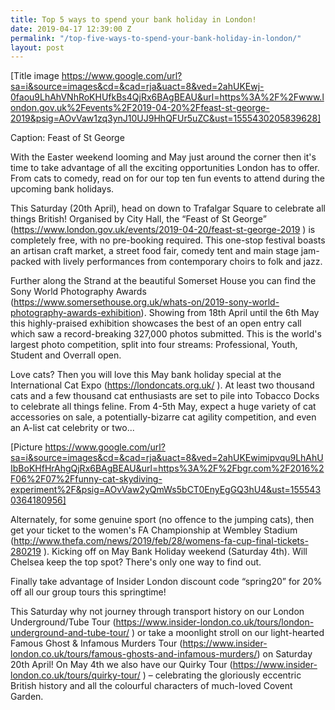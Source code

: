 ```yaml
---
title: Top 5 ways to spend your bank holiday in London!
date: 2019-04-17 12:39:00 Z
permalink: "/top-five-ways-to-spend-your-bank-holiday-in-london/"
layout: post
---
```




 

[Title image https://www.google.com/url?sa=i&source=images&cd=&cad=rja&uact=8&ved=2ahUKEwj-0faou9LhAhVNhRoKHUfkBs4QjRx6BAgBEAU&url=https%3A%2F%2Fwww.london.gov.uk%2Fevents%2F2019-04-20%2Ffeast-st-george-2019&psig=AOvVaw1zq3ynJ10UJ9HhQFUr5uZC&ust=1555430205839628]  

Caption: Feast of St George 

 

With the Easter weekend looming and May just around the corner then it's time to take advantage of all the exciting opportunities London has to offer. From cats to comedy, read on for our top ten fun events to attend during the upcoming bank holidays. 

 

 

This Saturday (20th April), head on down to Trafalgar Square to celebrate all things British! Organised by City Hall, the “Feast of St George” (https://www.london.gov.uk/events/2019-04-20/feast-st-george-2019 ) is completely free, with no pre-booking required. This one-stop festival boasts an artisan craft market, a street food fair, comedy tent and main stage jam-packed with lively performances from contemporary choirs to folk and jazz.  

 

Further along the Strand at the beautiful Somerset House you can find the Sony World Photography Awards (https://www.somersethouse.org.uk/whats-on/2019-sony-world-photography-awards-exhibition). Showing from 18th April until the 6th May this highly-praised exhibition showcases the best of an open entry call which saw a record-breaking 327,000 photos submitted. This is the world's largest photo competition, split into four streams: Professional, Youth, Student and Overrall open.  

 

 Love cats? Then you will love this May bank holiday special at the International Cat Expo (https://londoncats.org.uk/ ). At least two thousand cats and a few thousand cat enthusiasts are set to pile into Tobacco Docks to celebrate all things feline. From 4-5th May, expect a huge variety of cat accessories on sale, a potentially-bizarre cat agility competition, and even an A-list cat celebrity or two... 

 

[Picture https://www.google.com/url?sa=i&source=images&cd=&cad=rja&uact=8&ved=2ahUKEwimipvqu9LhAhUIbBoKHfHrAhgQjRx6BAgBEAU&url=https%3A%2F%2Fbgr.com%2F2016%2F06%2F07%2Ffunny-cat-skydiving-experiment%2F&psig=AOvVaw2yQmWs5bCT0EnyEgGQ3hU4&ust=1555430364180956] 

 

Alternately, for some genuine sport (no offence to the jumping cats), then get your ticket to the women's FA Championship at Wembley Stadium (http://www.thefa.com/news/2019/feb/28/womens-fa-cup-final-tickets-280219 ). Kicking off on May Bank Holiday weekend (Saturday 4th). Will Chelsea keep the top spot? There's only one way to find out. 

 

Finally take advantage of Insider London discount code “spring20” for 20% off all our group tours this springtime! 

 

This Saturday why not journey through transport history on our London Underground/Tube Tour (https://www.insider-london.co.uk/tours/london-underground-and-tube-tour/ ) or take a moonlight stroll on our light-hearted Famous Ghost & Infamous Murders Tour (https://www.insider-london.co.uk/tours/famous-ghosts-and-infamous-murders/) on Saturday 20th April! On May 4th we also have our Quirky Tour (https://www.insider-london.co.uk/tours/quirky-tour/ ) – celebrating the gloriously eccentric British history and all the colourful characters of much-loved Covent Garden.  

 

 

 